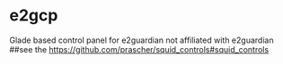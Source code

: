 # e2gcp
Glade based control panel for e2guardian not affiliated with e2guardian
##see the https://github.com/prascher/squid_controls#squid_controls
